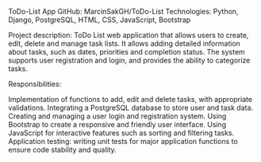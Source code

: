 ToDo-List App
GitHub: MarcinSakGH/ToDo-List
Technologies: Python, Django, PostgreSQL, HTML, CSS, JavaScript, Bootstrap

Project description:
ToDo List web application that allows users to create, edit, delete and manage task lists. It allows adding detailed information about tasks, such as dates, priorities and completion status. The system supports user registration and login, and provides the ability to categorize tasks.

Responsibilities:

Implementation of functions to add, edit and delete tasks, with appropriate validations.
Integrating a PostgreSQL database to store user and task data.
Creating and managing a user login and registration system.
Using Bootstrap to create a responsive and friendly user interface.
Using JavaScript for interactive features such as sorting and filtering tasks.
Application testing: writing unit tests for major application functions to ensure code stability and quality.

